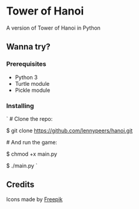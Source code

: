 # Tower of Hanoi
A version of Tower of Hanoi in Python

## Wanna try?

### Prerequisites

* Python 3
* Turtle module
* Pickle module

### Installing

`
\# Clone the repo:

$ git clone https://github.com/lennypeers/hanoi.git

\# And run the game:

$ chmod +x main.py

$ ./main.py
`

## Credits

Icons made by [Freepik](https://www.flaticon.com/authors/freepik)
